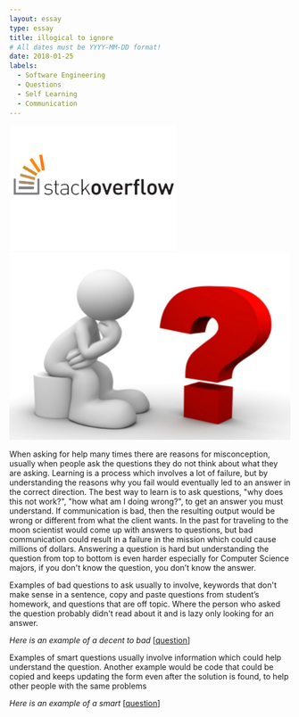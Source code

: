 ```yaml
---
layout: essay
type: essay
title: illogical to ignore
# All dates must be YYYY-MM-DD format!
date: 2018-01-25
labels:
  - Software Engineering
  - Questions
  - Self Learning
  - Communication 
---
```


<div class="ui small rounded images">
<img class="ui small right circular floated image" src="../images/stackoverflow.png">
<img class="ui small right circular floated image" src="../images/Questions.jpg">
</div>

When asking for help many times there are reasons for misconception, usually when people ask the questions they do not think about what they are asking. Learning is a process which involves a lot of failure, but by understanding the reasons why you fail would eventually led to an answer in the correct direction. The best way to learn is to ask questions, "why does this not work?", "how what am I doing wrong?", to get an answer you must understand. If communication is bad, then the resulting output would be wrong or different from what the client wants. In the past for traveling to the moon scientist would come up with answers to questions, but bad communication could result in a failure in the mission which could cause millions of dollars. Answering a question is hard but understanding the question from top to bottom is even harder especially for Computer Science majors, if you don't know the question, you don’t know the answer.

Examples of bad questions to ask usually to involve, keywords that don't make sense in a sentence, copy and paste questions from student’s homework, and questions that are off topic. Where the person who asked the question probably didn't read about it and is lazy only looking for an answer.

<i>Here is an example of a decent to bad</i> [[question](https://stackoverflow.com/questions/48457625/a-data-structure-that-can-handle-these-queries)]

Examples of smart questions usually involve information which could help understand the question. Another example would be code that could be copied and keeps updating the form even after the solution is found, to help other people with the same problems 


<i>Here is an example of a smart</i> [[question](https://stackoverflow.com/questions/28484573/how-to-optimize-c-binary-file-reading)]
